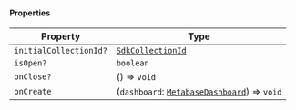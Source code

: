 #### Properties

| Property                                                | Type                                                                 |
| ------------------------------------------------------- | -------------------------------------------------------------------- |
| <a id="initialcollectionid"></a> `initialCollectionId?` | [`SdkCollectionId`](internal/SdkCollectionId.md)                     |
| <a id="isopen"></a> `isOpen?`                           | `boolean`                                                            |
| <a id="onclose"></a> `onClose?`                         | () => `void`                                                         |
| <a id="oncreate"></a> `onCreate`                        | (`dashboard`: [`MetabaseDashboard`](MetabaseDashboard.md)) => `void` |
